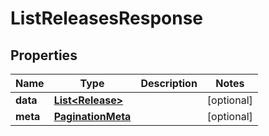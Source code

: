 

# ListReleasesResponse


## Properties

| Name | Type | Description | Notes |
|------------ | ------------- | ------------- | -------------|
|**data** | [**List&lt;Release&gt;**](Release.md) |  |  [optional] |
|**meta** | [**PaginationMeta**](PaginationMeta.md) |  |  [optional] |



